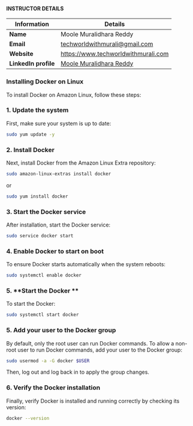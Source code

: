 #### INSTRUCTOR DETAILS

|  Information             | Details                                                                      |
|----------------------    |------------------------------------------------------------------------------|
| **Name**                 | Moole Muralidhara Reddy                                                      |
| **Email**                | techworldwithmurali@gmail.com                                                |
| **Website**              | https://www.techworldwithmurali.com               |
| **LinkedIn profile**     | [Moole Muralidhara Reddy](https://www.linkedin.com/in/moole-muralidhara-reddy) |

### Installing Docker on Linux
To install Docker on Amazon Linux, follow these steps:

### 1. **Update the system**

First, make sure your system is up to date:

```bash
sudo yum update -y
```

### 2. **Install Docker**

Next, install Docker from the Amazon Linux Extra repository:

```bash
sudo amazon-linux-extras install docker
```
or 
```bash
sudo yum install docker
```

### 3. **Start the Docker service**

After installation, start the Docker service:

```bash
sudo service docker start
```

### 4. **Enable Docker to start on boot**

To ensure Docker starts automatically when the system reboots:

```bash
sudo systemctl enable docker
```
### 5. **Start the Docker **

To start the Docker:

```bash
sudo systemctl start docker
```
### 5. **Add your user to the Docker group**

By default, only the root user can run Docker commands. To allow a non-root user to run Docker commands, add your user to the Docker group:

```bash
sudo usermod -a -G docker $USER
```

Then, log out and log back in to apply the group changes.

### 6. **Verify the Docker installation**

Finally, verify Docker is installed and running correctly by checking its version:

```bash
docker --version
```

